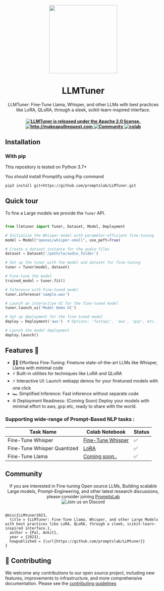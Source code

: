 <div align="center">
<img width="220px" src="https://raw.githubusercontent.com/promptslab/LLMTuner/main/assets/logo.png">
<h1>LLMTuner</h1></div>
<!-- 
<h2 align="center">LLMTuner</h2> -->

<p align="center">
  <p align="center">LLMTuner: Fine-Tune Llama, Whisper, and other LLMs with best practices like LoRA, QLoRA, through a sleek, scikit-learn-inspired interface.
</p>
</p>

 <h4 align="center">
  <a href="https://github.com/promptslab/LLMTuner/blob/main/LICENSE">
    <img src="https://img.shields.io/badge/License-Apache_2.0-blue.svg" alt="LLMTuner is released under the Apache 2.0 license." />
  </a>
  <a href="http://makeapullrequest.com">
    <img src="https://img.shields.io/badge/PRs-welcome-brightgreen.svg?style=flat-square" alt="http://makeapullrequest.com" />
  </a>
  <a href="https://discord.gg/m88xfYMbK6">
    <img src="https://img.shields.io/badge/Discord-Community-orange" alt="Community" />
  </a>
  <a href="#">
    <img src="https://colab.research.google.com/assets/colab-badge.svg" alt="colab" />
  </a>
</h4>


## Installation

### With pip

This repository is tested on Python 3.7+

You should install Promptify using Pip command

```bash
pip3 install git+https://github.com/promptslab/LLMTuner.git
```

## Quick tour

To fine a Large models we provide the `Tuner` API.

```python

from llmtuner import Tuner, Dataset, Model, Deployment

# Initialize the Whisper model with parameter-efficient fine-tuning
model = Model("openai/whisper-small", use_peft=True)

# Create a dataset instance for the audio files
dataset = Dataset('/path/to/audio_folder')

# Set up the tuner with the model and dataset for fine-tuning
tuner = Tuner(model, dataset)

# Fine-tune the model
trained_model = tuner.fit()

# Inference with Fine-tuned model
tuner.inference('sample.wav')

# Launch an interactive UI for the fine-tuned model
tuner.launch_ui('Model Demo UI')

# Set up deployment for the fine-tuned model
deploy = Deployment('aws')  # Options: 'fastapi', 'aws', 'gcp', etc.

# Launch the model deployment
deploy.launch()

```

<h2>Features 🤖 </h2>
<ul>
  <li>🏋️‍♂️ Effortless Fine-Tuning: Finetune state-of-the-art LLMs like Whisper, Llama with minimal code</li>
  <li>⚡️ Built-in utilities for techniques like LoRA and QLoRA </li>
  <li>⚡️ Interactive UI: Launch webapp demos for your finetuned models with one click</li>
  <li>🏎️ Simplified Inference: Fast inference without separate code</li>
  <li>🌐 Deployment Readiness: (Coming Soon) Deploy your models with minimal effort to aws, gcp etc, ready to share with the world.</li> 
</ul>



### Supporting wide-range of Prompt-Based NLP tasks :

| Task Name | Colab Notebook | Status |
|-------------|-------|-------|
| Fine-Tune Whisper | [Fine-Tune Whisper](https://colab.research.google.com/drive/1j_1AcPRk4s1uivVRSwrsOfodjPv55Jpc?usp=sharing) | ✅  |
| Fine-Tune Whisper Quantized  | [LoRA](https://colab.research.google.com/drive/1j_1AcPRk4s1uivVRSwrsOfodjPv55Jpc?usp=sharing) | ✅    |
| Fine-Tune Llama | [Coming soon..](#) | ✅    |


## Community 
<div align="center">
If you are interested in Fine-tuning Open source LLMs, Building scalable Large models, Prompt-Engineering, and other latest research discussions, please consider joining <a href="https://discord.gg/m88xfYMbK6">PromptsLab</a></div>
<div align="center">
<img alt="Join us on Discord" src="https://img.shields.io/discord/1069129502472556587?color=5865F2&logo=discord&logoColor=white">
</div>

```

@misc{LLMtuner2023,
  title = {LLMTuner: Fine-Tune Llama, Whisper, and other Large Models with best practices like LoRA, QLoRA, through a sleek, scikit-learn-inspired interface.},
  author = {Pal, Ankit},
  year = {2023},
  howpublished = {\url{https://github.com/promptslab/LLMtuner}}
}

```

## 💁 Contributing

We welcome any contributions to our open source project, including new features, improvements to infrastructure, and more comprehensive documentation. 
Please see the [contributing guidelines](#)
